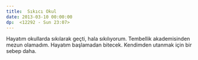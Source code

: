 ```yaml
---
title:  Sıkıcı Okul
date: 2013-03-10 00:00:00
dp:  <12292 - Sun 23:07>
---
```



Hayatım okullarda sıkılarak geçti, hala sıkılıyorum. Tembellik
akademisinden mezun olamadım. Hayatım başlamadan bitecek. Kendimden
utanmak için bir sebep daha. 

